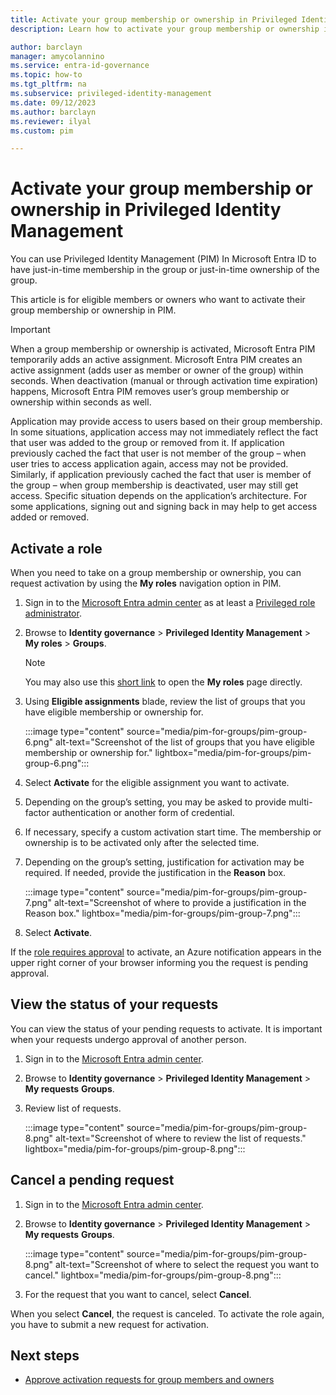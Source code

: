 ```yaml
---
title: Activate your group membership or ownership in Privileged Identity Management
description: Learn how to activate your group membership or ownership in Privileged Identity Management (PIM).

author: barclayn
manager: amycolannino
ms.service: entra-id-governance
ms.topic: how-to
ms.tgt_pltfrm: na
ms.subservice: privileged-identity-management
ms.date: 09/12/2023
ms.author: barclayn
ms.reviewer: ilyal
ms.custom: pim

---
```


# Activate your group membership or ownership in Privileged Identity Management

You can use Privileged Identity Management (PIM) In Microsoft Entra ID to have just-in-time membership in the group or just-in-time ownership of the group.

This article is for eligible members or owners who want to activate their group membership or ownership in PIM.

>[!IMPORTANT]
>When a group membership or ownership is activated, Microsoft Entra PIM temporarily adds an active assignment. Microsoft Entra PIM creates an active assignment (adds user as member or owner of the group) within seconds. When deactivation (manual or through activation time expiration) happens, Microsoft Entra PIM removes user’s group membership or ownership within seconds as well.
>
>Application may provide access to users based on their group membership. In some situations, application access may not immediately reflect the fact that user was added to the group or removed from it. If application previously cached the fact that user is not member of the group – when user tries to access application again, access may not be provided. Similarly, if application previously cached the fact that user is member of the group – when group membership is deactivated, user may still get access. Specific situation depends on the application’s architecture. For some applications, signing out and signing back in may help to get access added or removed.

## Activate a role

When you need to take on a group membership or ownership, you can request activation by using the **My roles** navigation option in PIM.

1. Sign in to the [Microsoft Entra admin center](https://entra.microsoft.com) as at least a [Privileged role administrator](~/identity/role-based-access-control/permissions-reference.md#privileged-role-administrator).

1. Browse to **Identity governance** > **Privileged Identity Management** > **My roles** > **Groups**. 
    >[!NOTE]
    > You may also use this [short link](https://aka.ms/pim) to open the **My roles** page directly.

1. Using **Eligible assignments** blade, review the list of groups that you have eligible membership or ownership for.

    :::image type="content" source="media/pim-for-groups/pim-group-6.png" alt-text="Screenshot of the list of groups that you have eligible membership or ownership for." lightbox="media/pim-for-groups/pim-group-6.png":::

1. Select **Activate** for the eligible assignment you want to activate.

1. Depending on the group’s setting, you may be asked to provide multi-factor authentication or another form of credential.

1. If necessary, specify a custom activation start time. The membership or ownership is to be activated only after the selected time.

1. Depending on the group’s setting, justification for activation may be required. If needed, provide the justification in the **Reason** box.

    :::image type="content" source="media/pim-for-groups/pim-group-7.png" alt-text="Screenshot of where to provide a justification in the Reason box." lightbox="media/pim-for-groups/pim-group-7.png":::

1. Select **Activate**.

If the [role requires approval](pim-resource-roles-approval-workflow.md) to activate, an Azure notification appears in the upper right corner of your browser informing you the request is pending approval.

## View the status of your requests

You can view the status of your pending requests to activate. It is important when your requests undergo approval of another person.

1. Sign in to the [Microsoft Entra admin center](https://entra.microsoft.com).

1. Browse to **Identity governance** > **Privileged Identity Management** > **My requests** **Groups**. 

1. Review list of requests.

    :::image type="content" source="media/pim-for-groups/pim-group-8.png" alt-text="Screenshot of where to review the list of requests." lightbox="media/pim-for-groups/pim-group-8.png":::


## Cancel a pending request

1. Sign in to the [Microsoft Entra admin center](https://entra.microsoft.com).

1. Browse to **Identity governance** > **Privileged Identity Management** > **My requests** **Groups**. 

    :::image type="content" source="media/pim-for-groups/pim-group-8.png" alt-text="Screenshot of where to select the request you want to cancel." lightbox="media/pim-for-groups/pim-group-8.png":::

1. For the request that you want to cancel, select **Cancel**.

When you select **Cancel**, the request is canceled. To activate the role again, you have to submit a new request for activation.

## Next steps

- [Approve activation requests for group members and owners](groups-approval-workflow.md)
